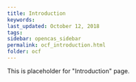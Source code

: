 ```yaml
---
title: Introduction
keywords:
last_updated: October 12, 2018
tags:
sidebar: opencas_sidebar
permalink: ocf_introduction.html
folder: ocf
---
```


This is placeholder for "Introduction" page.
